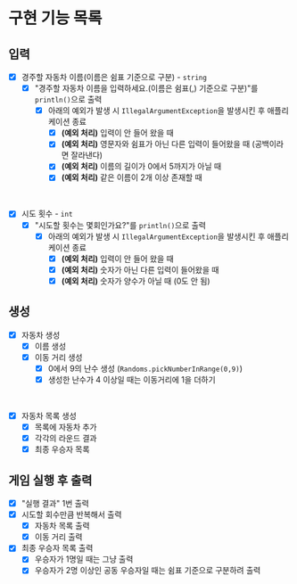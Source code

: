# 구현 기능 목록

## 입력

- [x] 경주할 자동차 이름(이름은 쉼표 기준으로 구분) - `string`
  - [x] "경주할 자동차 이름을 입력하세요.(이름은 쉼표(,) 기준으로 구분)"를 `println()`으로 출력
    - [x] 아래의 예외가 발생 시 `IllegalArgumentException`을 발생시킨 후 애플리케이션 종료
      - [x] **(예외 처리)** 입력이 안 들어 왔을 때
      - [x] **(예외 처리)** 영문자와 쉼표가 아닌 다른 입력이 들어왔을 때 (공백이라면 잘라낸다)
      - [x] **(예외 처리)** 이름의 길이가 0에서 5까지가 아닐 때
      - [x] **(예외 처리)** 같은 이름이 2개 이상 존재할 때

<br>

- [x] 시도 횟수 - `int`
  - [x] "시도할 횟수는 몇회인가요?"를 `println()`으로 출력
    - [x] 아래의 예외가 발생 시 `IllegalArgumentException`을 발생시킨 후 애플리케이션 종료
      - [x] **(예외 처리)** 입력이 안 들어 왔을 때
      - [x] **(예외 처리)** 숫자가 아닌 다른 입력이 들어왔을 때
      - [x] **(예외 처리)** 숫자가 양수가 아닐 때 (0도 안 됨)

## 생성

- [x] 자동차 생성
  - [x] 이름 생성
  - [x] 이동 거리 생성
    - [x] 0에서 9의 난수 생성 (`Randoms.pickNumberInRange(0,9)`)
    - [x] 생성한 난수가 4 이상일 때는 이동거리에 1을 더하기

<br>

- [x] 자동차 목록 생성
  - [x] 목록에 자동차 추가
  - [x] 각각의 라운드 결과
  - [x] 최종 우승자 목록

## 게임 실행 후 출력

- [x] "실행 결과" 1번 출력
- [x] 시도할 회수만큼 반복해서 출력
  - [x] 자동차 목록 출력
  - [x] 이동 거리 출력
- [x] 최종 우승자 목록 출력
  - [x] 우승자가 1명일 때는 그냥 출력
  - [x] 우승자가 2명 이상인 공동 우승자일 때는 쉼표 기준으로 구분하려 출력 
